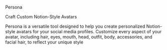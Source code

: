 Persona 

Craft Custom Notion-Style Avatars

Persona is a versatile tool designed to help you create personalized Notion-style avatars for your social media profiles. Customize every aspect of your avatar, including hair, eyes, mouth, head, outfit, body, accessories, and facial hair, to reflect your unique style
